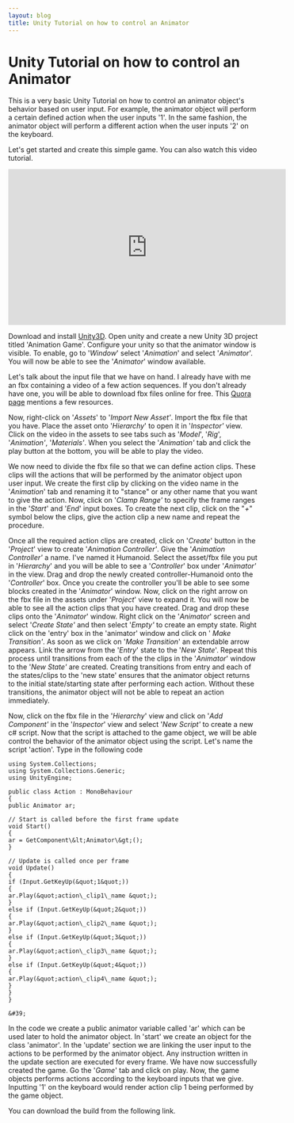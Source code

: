 ```yaml
---
layout: blog
title: Unity Tutorial on how to control an Animator  
---
```


# Unity Tutorial on how to control an Animator  



This is a very basic Unity Tutorial on how to control an animator object&#39;s behavior based on user input. For example, the animator object will perform a certain defined action when the user inputs &#39;1&#39;. In the same fashion, the animator object will perform a different action when the user inputs &#39;2&#39; on the keyboard.

Let&#39;s get started and create this simple game. You can also watch this video tutorial.


<iframe width="560" height="315" src="https://www.youtube.com/embed/_yDVf4bKz6Y" frameborder="0" allow="accelerometer; autoplay; encrypted-media; gyroscope; picture-in-picture" allowfullscreen></iframe>


Download and install [Unity3D](https://unity3d.com/unity). Open unity and create a new Unity 3D project titled &#39;Animation Game&#39;.  Configure your unity so that the animator window is visible. To enable, go to &#39;_Window_&#39; select &#39;_Animation_&#39; and select &#39;_Animator_&#39;. You will now be able to see the &#39;_Animator_&#39; window available.

Let&#39;s talk about the input file that we have on hand. I already have with me an fbx containing a video of a few action sequences. If you don&#39;t already have one, you will be able to download fbx files online for free. This [Quora page](https://www.quora.com/What-is-the-best-free-database-of-3D-models-I-can-use-in-Unity) mentions a few resources.

Now, right-click on &#39;_Assets_&#39; to &#39;_Import New Asset&#39;_. Import the fbx file that you have. Place the asset onto &#39;_Hierarchy_&#39; to open it in &#39;_Inspector&#39;_ view. Click on the video in the assets to see tabs such as &#39;_Model_&#39;, &#39;_Rig_&#39;, &#39;_Animation&#39;_, &#39;_Materials&#39;_.  When you select the &#39;_Animation&#39;_ tab and click the play button at the bottom, you will be able to play the video.

We now need to divide the fbx file so that we can define action clips. These clips will the actions that will be performed by the animator object upon user input. We create the first clip by clicking on the video name in the &#39;_Animation_&#39; tab and renaming it to &quot;stance&quot; or any other name that you want to give the action. Now, click on &#39;_Clamp Range&#39;_ to specify  the frame ranges in the &#39;_Start_&#39; and &#39;_End_&#39; input boxes. To create the next clip, click on the &quot;_+_&quot; symbol below the clips, give the action clip a new name and repeat the procedure.

Once all the required action clips are created, click on &#39;_Create_&#39; button in the &#39;_Project_&#39; view to create &#39;_Animation Controller&#39;_. Give the &#39;_Animation Controller&#39;_ a name. I&#39;ve named it Humanoid. Select the asset/fbx file you put in &#39;_Hierarchy_&#39; and you will be able to see a &#39;_Controller_&#39; box under &#39;_Animator&#39;_ in the view. Drag and drop the newly created controller-Humanoid onto the &#39;_Controller_&#39; box. Once you create the controller you&#39;ll be able to see some blocks created in the &#39;_Animator_&#39; window. Now, click on the right arrow on the fbx file in the assets under &#39;_Project_&#39; view to expand it. You will now be able to see all the action clips that you have created. Drag and drop these clips onto the &#39;_Animator_&#39; window. Right click on the &#39;_Animator_&#39; screen and select &#39;_Create State&#39;_ and then select &#39;_Empty&#39;_ to create an empty state. Right click on the &#39;entry&#39; box in the &#39;animator&#39; window and click on &#39; _Make Transition&#39;_.  As soon as we click on &#39;_Make Transition_&#39; an extendable arrow appears. Link the arrow from the &#39;_Entry_&#39; state to the &#39;_New State_&#39;. Repeat this process until transitions from  each of the the clips in the &#39;_Animator_&#39; window  to the &#39;_New State&#39;_ are created. Creating transitions from entry and each of the states/clips to the &#39;new state&#39; ensures that the animator object returns to the initial state/starting state after performing each action. Without these transitions, the animator object will not be able to repeat an action immediately.

Now, click on the fbx file in the &#39;_Hierarchy_&#39; view and click on &#39;_Add Component&#39;_ in the &#39;_Inspector_&#39; view and select &#39;_New Script&#39;_ to create a new c# script. Now that the script is attached to the game object, we will be able control the behavior of the animator object using the script. Let&#39;s name the script &#39;action&#39;. Type in the following code

```
using System.Collections;
using System.Collections.Generic;
using UnityEngine;

public class Action : MonoBehaviour
{
public Animator ar;

// Start is called before the first frame update
void Start()
{
ar = GetComponent\&lt;Animator\&gt;();
}

// Update is called once per frame
void Update()
{
if (Input.GetKeyUp(&quot;1&quot;))
{
ar.Play(&quot;action\_clip1\_name &quot;);
}
else if (Input.GetKeyUp(&quot;2&quot;))
{
ar.Play(&quot;action\_clip2\_name &quot;);
}
else if (Input.GetKeyUp(&quot;3&quot;))
{
ar.Play(&quot;action\_clip3\_name &quot;);
}
else if (Input.GetKeyUp(&quot;4&quot;))
{
ar.Play(&quot;action\_clip4\_name &quot;);
}
}
}

&#39;
```

In the code we create a public animator variable called &#39;ar&#39; which can be used later to hold the animator object. In &#39;start&#39; we create an object for the class &#39;animator&#39;. In the &#39;update&#39; section we are linking the user input to the actions to be performed by the animator object. Any instruction written in the update section are executed for every frame. We have now successfully created the game. Go the &#39;_Game_&#39; tab and click on play. Now, the game objects performs actions according to the keyboard inputs that we give. Inputting &#39;1&#39; on the keyboard would render action clip 1 being performed by the game object.


You can download the build from the following link.
